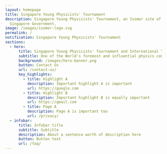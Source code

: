 ```yaml
---
layout: homepage
title: Singapore Young Physicists' Tournament
description: Singapore Young Physicists' Tournament, an Isomer site of the
  Singapore Government.
image: /images/isomer-logo.svg
permalink: /
notification: Singapore Young Physicists' Tournament
sections:
  - hero:
      title: Singapore Young Physicists' Tournament and International YPT
      subtitle: One of the World's foremost and influential physics competitions
      background: /images/hero-banner.png
      button: Contact Us
      url: /contact-us/
      key_highlights:
        - title: Highlight A
          description: Important highlight A is important
          url: https://google.com
        - title: Highlight B
          description: Important highlight B is equally important
          url: https://gmail.com
        - title: Page A
          description: Page A is important too
          url: /privacy/
  - infobar:
      title: Infobar title
      subtitle: Subtitle
      description: About a sentence worth of description here
      button: Button text
      url: /faq/
---
```

